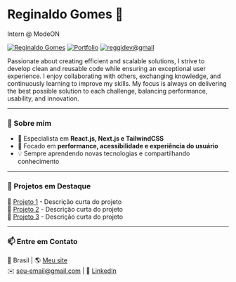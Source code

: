 # Reginaldo Gomes 👋

Intern @ ModeON

[![Reginaldo Gomes](https://img.shields.io/badge/Reginaldo%20Gomes-%2338A169?style=flat&logo=linkedin&logoColor=white)](https://www.linkedin.com/in/reggidev/)
[![Portfolio](https://img.shields.io/badge/Portfolio-%2338A169?style=flat&logo=internet-explorer&logoColor=white)](https://reggidev.vercel.app)
[![reggidev@gmail](https://img.shields.io/badge/reggidev%40gmail.com-%2338A169?style=flat&logo=gmail&logoColor=white)](mailto:reggidev@gmail.com)

Passionate about creating efficient and scalable solutions, I strive to develop clean and reusable code while ensuring an exceptional user experience. I enjoy collaborating with others, exchanging knowledge, and continuously learning to improve my skills. My focus is always on delivering the best possible solution to each challenge, balancing performance, usability, and innovation.

---

### 📌 Sobre mim
- 🎨 Especialista em **React.js, Next.js e TailwindCSS**
- 🎯 Focado em **performance, acessibilidade e experiência do usuário**
- 💡 Sempre aprendendo novas tecnologias e compartilhando conhecimento

---

### 🚀 Projetos em Destaque
📌 [Projeto 1](https://github.com/seu-usuario/projeto-1) - Descrição curta do projeto  
📌 [Projeto 2](https://github.com/seu-usuario/projeto-2) - Descrição curta do projeto  
📌 [Projeto 3](https://github.com/seu-usuario/projeto-3) - Descrição curta do projeto  

---

### 📫 Entre em Contato
📍 Brasil | 🌎 [Meu site](https://seusite.com)  
✉️ seu-email@gmail.com | 💼 [LinkedIn](https://linkedin.com/in/seu-perfil)  
